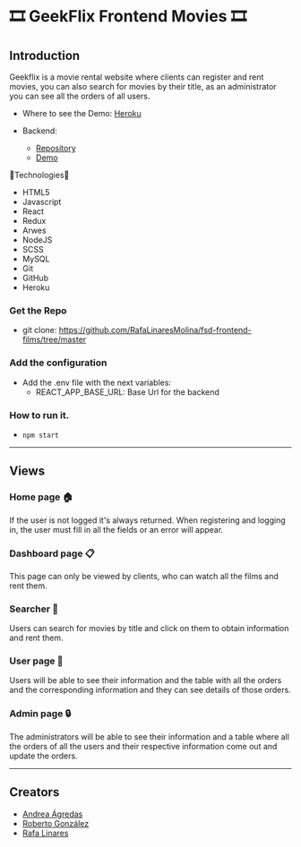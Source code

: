 # 🎞️ GeekFlix Frontend Movies 🎞️

## Introduction

Geekflix is a movie rental website where clients can register and rent movies, you can also search for movies by their title, as an administrator you can see all the orders of all users.

- Where to see the Demo: [Heroku]()
  
- Backend:
  - [Repository](https://github.com/RafaLinaresMolina/FSD-Backend-Peliculas)
  - [Demo]()

🔧Technologies🔨

- HTML5
- Javascript
- React
- Redux
- Arwes
- NodeJS
- SCSS
- MySQL
- Git
- GitHub
- Heroku

### Get the Repo
- git clone: https://github.com/RafaLinaresMolina/fsd-frontend-films/tree/master

### Add the configuration 

- Add the .env file with the next variables:
  - REACT_APP_BASE_URL: Base Url for the backend

### How to run it.
- ```npm start```

--- 

## Views

### Home page 🏠
If the user is not logged it's always returned. When registering and logging in, the user must fill in all the fields or an error will appear.
![]()

### Dashboard page 📋
This page can only be viewed by clients, who can watch all the films and rent them.
![]()

### Searcher 🔎
Users can search for movies by title and click on them to obtain information and rent them. 
![]()

### User page 👤
Users will be able to see their information and the table with all the orders and the corresponding information and they can see details of those orders.
![]()

### Admin page 🔒
The administrators will be able to see their information and a table where all the orders of all the users and their respective information come out and update the orders.
![]()

---

## Creators

- [Andrea Ágredas](https://github.com/Agredas)
- [Roberto González](https://github.com/robergeekhub)
- [Rafa Linares](https://github.com/RafaLinaresMolina)
